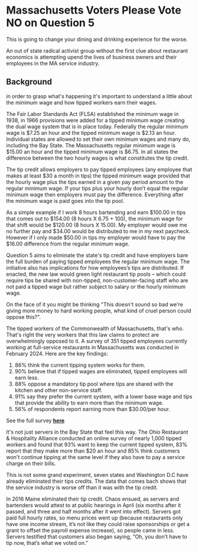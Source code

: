 # Massachusetts Voters Please Vote NO on Question 5

This is going to change your dining and drinking experience for the worse. 

An out of state radical activist group without the first clue about restaurant economics is attempting upend the lives of business owners and their employees in the MA service industry.

## Background

in order to grasp what's happening it's important to understand a little about the minimum wage and how tipped workers earn their wages.

The Fair Labor Standards Act (FLSA) established the minimum wage in 1938, in 1966 provisions were added for a tipped minimum wage creating the dual wage system that is in place today. Federally the regular minimum wage is $7.25 an hour and the tipped minimum wage is $2.13 an hour. Individual states are allowed to set their own minimum wages and many do, including the Bay State. The Massachusetts regular minimum wage is $15.00 an hour and the tipped minimum wage is $6.75. In all states the difference between the two hourly wages is what constitutes the tip credit.

The tip credit allows employers to pay tipped employees (any employee that makes at least $30 a month in tips) the tipped minimum wage provided that the hourly wage plus the tips earned in a given pay period amount to the regular minimum wage. If your tips plus your hourly don’t equal the regular minimum wage then employers must pay the difference. Everything after the minimum wage is paid goes into the tip pool.

As a simple example if I work 8 hours bartending and earn $100.00 in tips that comes out to $154.00 (8 hours X 6.75 + 100), the minimum wage for that shift would be $120.00 (8 hours X 15.00). My employer would owe me no further pay and $34.00 would be distributed to me in my next paycheck. However if I only made $50.00 in tips my employer would have to pay the $16.00 difference from the regular minimum wage.

Question 5 aims to eliminate the state's tip credit and have employers bare the full burden of paying tipped employees the regular minimum wage. The initiative also has implications for how employees’s tips are distributed. If enacted, the new law would green light restaurant tip pools – which could require tips be shared with non-tipped, non-customer-facing staff who are not paid a tipped wage but rather subject to salary or the hourly minimum wage.

On the face of it you might be thinking "This doesn't sound so bad we're giving more money to hard working people, what kind of cruel person could oppose this?".

The tipped workers of the Commonwealth of Massachusetts, that's who. That's right the very workers that this law claims to protect are overwhelmingly opposed to it. A survey of 351 tipped employees currently working at full-service restaurants in Massachusetts was conducted in February 2024. Here are the key findings:

1. 86% think the current tipping system works for them.
2. 90% believe that if tipped wages are eliminated, tipped employees will earn less.
3. 88% oppose a mandatory tip pool where tips are shared with the kitchen and other non-service
staff. 
4. 91% say they prefer the current system, with a lower base wage and tips that provide the ability
to earn more than the minimum wage.
5. 56% of respondents report earning more than $30.00/per hour.

See the full survey **[here][mass survey]**

It's not just servers in the Bay State that feel this way. The Ohio Restaurant & Hospitality Alliance conducted an online survey of nearly 1,000 tipped workers and found that 93% want to keep the current tipped system, 83% report that they make more than $20 an hour and 85% think customers won't continue tipping at the same level if they also have to pay a service charge on their bills.

This is not some grand experiment, seven states and Washington D.C have already eliminated their tips credits. The data that comes bach shows that the service industry is worse off than it was with the tip credit.

In 2016 Maine eliminated their tip credit. Chaos ensued, as servers and bartenders would attest to at public hearings in April (six months after it passed, and three and half months after it went into effect). Servers got paid full hourly rates, so menu prices went up (because restaurants only have one income stream, it’s not like they could raise sponsorships or get a grant to offset the payroll expense increase), so people came in less. Servers testified that customers also began saying, “Oh, you don’t have to tip now, that’s what we voted on.”

[mass survey]: https://files.constantcontact.com/0d5bb3c6be/5f54e7be-63cf-4756-a211-03833a3772d0.pdf
[colombus dispatch]: https://www.dispatch.com/story/news/state/2024/05/21/ohio-bars-and-restaurants-push-back-against-15-an-hour-minimum-wage/73784412007/
[dc]: https://wamu.org/story/24/04/15/after-d-c-phased-out-tips-restaurant-employee-numbers-went-down-and-prices-went-up/
[portland]: https://www.pressherald.com/2024/09/02/from-the-chamber-looking-back-and-forward-at-the-tip-credit/
